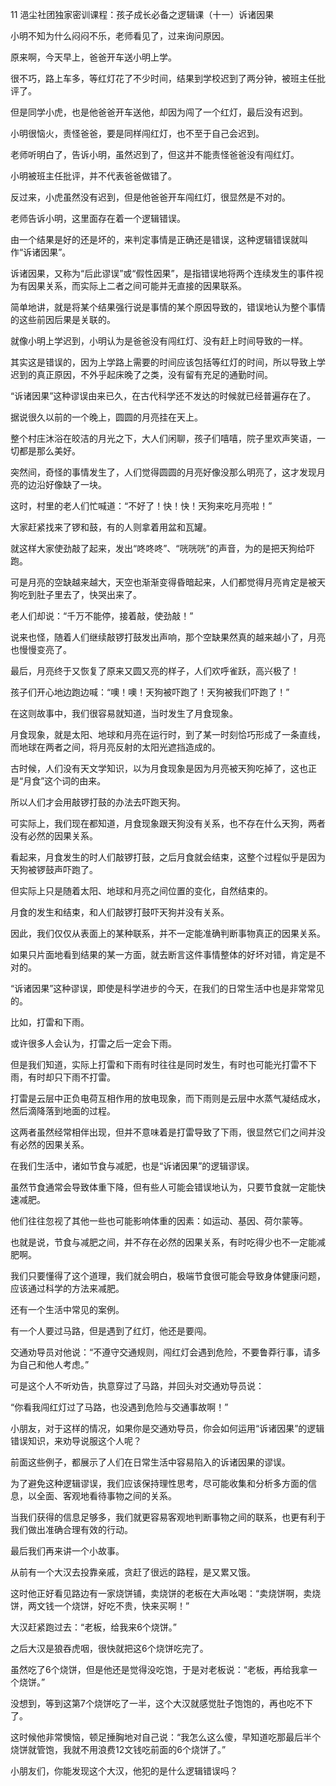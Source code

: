 11 浥尘社团独家密训课程：孩子成长必备之逻辑课（十一）诉诸因果



小明不知为什么闷闷不乐，老师看见了，过来询问原因。

原来啊，今天早上，爸爸开车送小明上学。

很不巧，路上车多，等红灯花了不少时间，结果到学校迟到了两分钟，被班主任批评了。

但是同学小虎，也是他爸爸开车送他，却因为闯了一个红灯，最后没有迟到。

小明很恼火，责怪爸爸，要是同样闯红灯，也不至于自己会迟到。



老师听明白了，告诉小明，虽然迟到了，但这并不能责怪爸爸没有闯红灯。

小明被班主任批评，并不代表爸爸做错了。

反过来，小虎虽然没有迟到，但是他爸爸开车闯红灯，很显然是不对的。



老师告诉小明，这里面存在着一个逻辑错误。

由一个结果是好的还是坏的，来判定事情是正确还是错误，这种逻辑错误就叫作“诉诸因果”。

诉诸因果，又称为“后此谬误”或“假性因果”，是指错误地将两个连续发生的事件视为有因果关系，而实际上二者之间可能并无直接的因果联系。

简单地讲，就是将某个结果强行说是事情的某个原因导致的，错误地认为整个事情的这些前因后果是关联的。

就像小明上学迟到，小明认为是爸爸没有闯红灯、没有赶上时间导致的一样。

其实这是错误的，因为上学路上需要的时间应该包括等红灯的时间，所以导致上学迟到的真正原因，不外乎起床晚了之类，没有留有充足的通勤时间。



“诉诸因果”这种谬误由来已久，在古代科学还不发达的时候就已经普遍存在了。

据说很久以前的一个晚上，圆圆的月亮挂在天上。

整个村庄沐浴在皎洁的月光之下，大人们闲聊，孩子们嘻嘻，院子里欢声笑语，一切都是那么美好。

突然间，奇怪的事情发生了，人们觉得圆圆的月亮好像没那么明亮了，这才发现月亮的边沿好像缺了一块。

这时，村里的老人们忙喊道：“不好了！快！快！天狗来吃月亮啦！”

大家赶紧找来了锣和鼓，有的人则拿着用盆和瓦罐。

就这样大家使劲敲了起来，发出“咚咚咚”、“咣咣咣”的声音，为的是把天狗给吓跑。



可是月亮的空缺越来越大，天空也渐渐变得昏暗起来，人们都觉得月亮肯定是被天狗吃到肚子里去了，快哭出来了。

老人们却说：“千万不能停，接着敲，使劲敲！”

说来也怪，随着人们继续敲锣打鼓发出声响，那个空缺果然真的越来越小了，月亮也慢慢变亮了。

最后，月亮终于又恢复了原来又圆又亮的样子，人们欢呼雀跃，高兴极了！

孩子们开心地边跑边喊：“噢！噢！天狗被吓跑了！天狗被我们吓跑了！”



在这则故事中，我们很容易就知道，当时发生了月食现象。

月食现象，就是太阳、地球和月亮在运行时，到了某一时刻恰巧形成了一条直线，而地球在两者之间，将月亮反射的太阳光遮挡造成的。

古时候，人们没有天文学知识，以为月食现象是因为月亮被天狗吃掉了，这也正是“月食”这个词的由来。

所以人们才会用敲锣打鼓的办法去吓跑天狗。

可实际上，我们现在都知道，月食现象跟天狗没有关系，也不存在什么天狗，两者没有必然的因果关系。



看起来，月食发生的时人们敲锣打鼓，之后月食就会结束，这整个过程似乎是因为天狗被锣鼓声吓跑了。

但实际上只是随着太阳、地球和月亮之间位置的变化，自然结束的。

月食的发生和结束，和人们敲锣打鼓吓天狗并没有关系。

因此，我们仅仅从表面上的某种联系，并不一定能准确判断事物真正的因果关系。

如果只片面地看到结果的某一方面，就去断言这件事情整体的好坏对错，肯定是不对的。



“诉诸因果”这种谬误，即使是科学进步的今天，在我们的日常生活中也是非常常见的。

比如，打雷和下雨。

或许很多人会认为，打雷之后一定会下雨。

但是我们知道，实际上打雷和下雨有时往往是同时发生，有时也可能光打雷不下雨，有时却只下雨不打雷。

打雷是云层中正负电荷互相作用的放电现象，而下雨则是云层中水蒸气凝结成水，然后滴降落到地面的过程。

这两者虽然经常相伴出现，但并不意味着是打雷导致了下雨，很显然它们之间并没有必然的因果关系。



在我们生活中，诸如节食与减肥，也是“诉诸因果”的逻辑谬误。

虽然节食通常会导致体重下降，但有些人可能会错误地认为，只要节食就一定能快速减肥。

他们往往忽视了其他一些也可能影响体重的因素：如运动、基因、荷尔蒙等。

也就是说，节食与减肥之间，并不存在必然的因果关系，有时吃得少也不一定能减肥啊。

我们只要懂得了这个道理，我们就会明白，极端节食很可能会导致身体健康问题，应该通过科学的方法来减肥。



还有一个生活中常见的案例。

有一个人要过马路，但是遇到了红灯，他还是要闯。

交通劝导员对他说：“不遵守交通规则，闯红灯会遇到危险，不要鲁莽行事，请多为自己和他人考虑。”

可是这个人不听劝告，执意穿过了马路，并回头对交通劝导员说：

“你看我闯红灯过了马路，也没遇到危险与交通事故啊！”

小朋友，对于这样的情况，如果你是交通劝导员，你会如何运用“诉诸因果”的逻辑错误知识，来劝导说服这个人呢？



前面这些例子，都展示了人们在日常生活中容易陷入的诉诸因果的谬误。

为了避免这种逻辑谬误，我们应该保持理性思考，尽可能收集和分析多方面的信息，以全面、客观地看待事物之间的关系。

当我们获得的信息足够多，我们就更容易客观地判断事物之间的联系，也更有利于我们做出准确合理有效的行动。



最后我们再来讲一个小故事。

从前有一个大汉去投靠亲戚，贪赶了很远的路程，是又累又饿。

这时他正好看见路边有一家烧饼铺，卖烧饼的老板在大声吆喝：“卖烧饼啊，卖烧饼，两文钱一个烧饼，好吃不贵，快来买啊！”

大汉赶紧跑过去：“老板，给我来6个烧饼。”

之后大汉是狼吞虎咽，很快就把这6个烧饼吃完了。



虽然吃了6个烧饼，但是他还是觉得没吃饱，于是对老板说：“老板，再给我拿一个烧饼。”

没想到，等到这第7个烧饼吃了一半，这个大汉就感觉肚子饱饱的，再也吃不下了。

这时候他非常懊恼，顿足捶胸地对自己说：“我怎么这么傻，早知道吃那最后半个烧饼就管饱，我就不用浪费12文钱吃前面的6个烧饼了。”

小朋友们，你能发现这个大汉，他犯的是什么逻辑错误吗？



